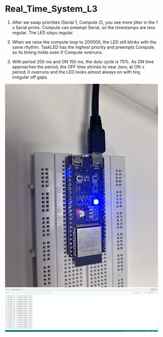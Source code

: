 # Real_Time_System_L3
1. After we swap priorities (Serial 1, Compute 2), you see more jitter in the 1 s Serial prints. Compute can preempt Serial, so the timestamps are less regular. The LED stays regular.

2. When we raise the compute loop to 200000, the LED still blinks with the same rhythm. TaskLED has the highest priority and preempts Compute, so its timing holds even if Compute overruns.

3. With period 200 ms and ON 150 ms, the duty cycle is 75%. As ON time approaches the period, the OFF time shrinks to near zero; at ON ≥ period, it overruns and the LED looks almost always on with tiny, irregular off gaps.
   
![image](https://github.com/Khan548-codes/Real_Time_System_L3/blob/main/Images/pic1.jpeg)
![image](https://github.com/Khan548-codes/Real_Time_System_L3/blob/main/Images/pic2.png)
